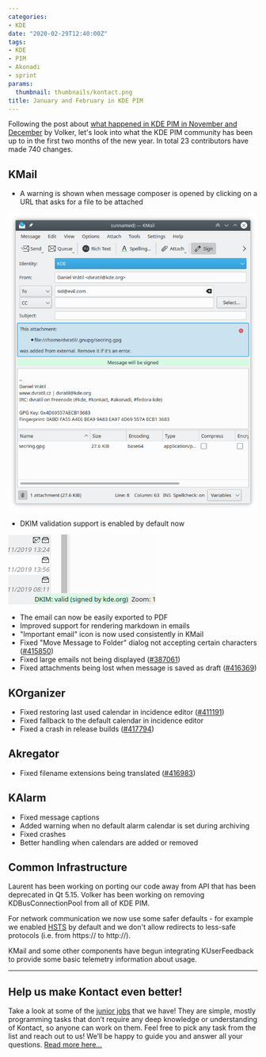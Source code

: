 ```yaml
---
categories:
- KDE
date: "2020-02-29T12:40:00Z"
tags:
- KDE
- PIM
- Akonadi
- sprint
params:
  thumbnail: thumbnails/kontact.png
title: January and February in KDE PIM
---
```

Following the post about [what happened in KDE PIM in November and December][volker-blog]
by Volker, let's look into what the KDE PIM community has been up to in the
first two months of the new year. In total 23 contributors have made 740 changes.

## KMail

* A warning is shown when message composer is opened by clicking on a URL that asks for a file to be attached

![Files attached by clicking on a mailto URL][img-kmail-mailto]

* DKIM validation support is enabled by default now  

![DKIM validation information][img-kmail-dkim]

* The email can now be easily exported to PDF
* Improved support for rendering markdown in emails
* "Important email" icon is now used consistently in KMail
* Fixed "Move Message to Folder" dialog not accepting certain characters ([#415850][bug415850])
* Fixed large emails not being displayed ([#387061][bug387061])
* Fixed attachments being lost when message is saved as draft ([#416369][bug416369])

## KOrganizer

* Fixed restoring last used calendar in incidence editor ([#411191][bug411191])
* Fixed fallback to the default calendar in incidence editor
* Fixed a crash in release builds ([#417794][bug417794])

## Akregator

* Fixed filename extensions being translated ([#416983][bug416983])

## KAlarm

* Fixed message captions
* Added warning when no default alarm calendar is set during archiving
* Fixed crashes
* Better handling when calendars are added or removed

## Common Infrastructure

Laurent has been working on porting our code away from API that has been deprecated
in Qt 5.15. Volker has been working on removing KDBusConnectionPool from all of KDE
PIM.

For network communication we now use some safer defaults - for example we enabled
[HSTS][wiki-hsts] by default and we don't allow redirects to less-safe protocols
(i.e. from https:// to http://).

KMail and some other components have begun integrating KUserFeedback to provide
some basic telemetry information about usage.

---

## Help us make Kontact even better!
Take a look at some of the [junior jobs][junior-jobs] that we have! They are simple, mostly
programming tasks that don’t require any deep knowledge or understanding of Kontact, so anyone
can work on them. Feel free to pick any task from the list and reach out to us! We’ll be happy
to guide you and answer all your questions. [Read more here…][junior-jobs-blog]

[junior-jobs]: https://phabricator.kde.org/tag/kde_pim_junior_jobs
[junior-jobs-blog]: /2018/08/kde-pim-junior-jobs-are-opened
[volker-blog]: https://volkerkrause.eu/2020/01/15/kde-pim-november-december-2019.html
[wiki-hsts]: https://en.wikipedia.org/wiki/HTTP_Strict_Transport_Security
[bug387061]: https://bugs.kde.org/show_bug.cgi?id=387061
[bug411191]: https://bugs.kde.org/show_bug.cgi?id=411191
[bug415850]: https://bugs.kde.org/show_bug.cgi?id=415850
[bug416369]: https://bugs.kde.org/show_bug.cgi?id=416369
[bug416983]: https://bugs.kde.org/show_bug.cgi?id=416983
[bug417794]: https://bugs.kde.org/show_bug.cgi?id=417794

[img-kmail-mailto]: images/kmail-mailto.png
[img-kmail-dkim]: images/kmail-dkim.png
